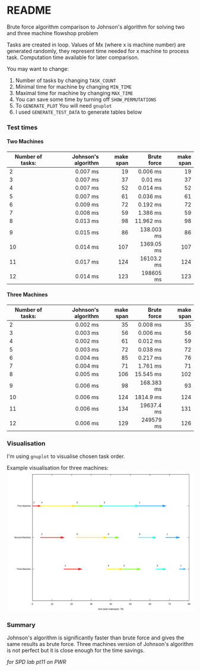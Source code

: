 # README
Brute force algorithm comparison to Johnson's algorithm for solving two and three machine flowshop problem

Tasks are created in loop. Values of Mx (where x is machine number) are generated randomly,
they represent time needed for x machine to process task.
Computation time available for later comparison.

You may want to change:
1. Number of tasks by changing `TASK_COUNT`
2. Minimal time for machine by changing `MIN_TIME`
3. Maximal time for machine by changing `MAX_TIME`
4. You can save some time by turning off `SHOW_PERMUTATIONS`
5. To `GENERATE_PLOT` You will need `gnuplot`
6. I used `GENERATE_TEST_DATA` to generate tables below

### Test times

#### Two Machines
| Number of tasks: |Johnson's algorithm |make span | Brute force | make span|
| ------------- |-------------:| -----:| -----:| -----:|
|2|0.007 ms|19|0.006 ms|19|
|3|0.007 ms|37|0.01 ms|37|
|4|0.007 ms|52|0.014 ms|52|
|5|0.007 ms|61|0.036 ms|61|
|6|0.009 ms|72|0.192 ms|72|
|7|0.008 ms|59|1.386 ms|59|
|8|0.013 ms|98|11.962 ms|98|
|9|0.015 ms|86|138.003 ms|86|
|10|0.014 ms|107|1369.05 ms|107|
|11|0.017 ms|124|16103.2 ms|124|
|12|0.014 ms|123|198605 ms|123|

#### Three Machines
| Number of tasks: |Johnson's algorithm | make span | Brute force | make span|
| ------------- |-------------:| -----:| -----:| -----:|
|2|0.002 ms|35|0.008 ms|35|
|3|0.003 ms|56|0.006 ms|56|
|4|0.002 ms|61|0.012 ms|59|
|5|0.003 ms|72|0.038 ms|72|
|6|0.004 ms|85|0.217 ms|76|
|7|0.004 ms|71|1.761 ms|71|
|8|0.005 ms|106|15.545 ms|102|
|9|0.006 ms|98|168.383 ms|93|
|10|0.006 ms|124|1814.9 ms|124|
|11|0.006 ms|134|19637.4 ms|131|
|12|0.006 ms|129|249579 ms|126|

### Visualisation
I'm using `gnuplot` to visualise chosen task order.

Example visualisation for three machines:
![alt text](jplot3.svg "Three machines tasks runtime visualisation")

### Summary
Johnson's algorithm is significantly faster than brute force and gives the same results as brute force.
Three machines version of Johnson's algorithm is not perfect but it is close enough for the time savings.

*for SPD lab pt11 on PWR*

